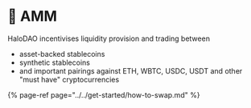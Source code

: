 # 🔁 AMM

HaloDAO incentivises liquidity provision and trading between

* asset-backed stablecoins
* synthetic stablecoins
* and important pairings against ETH, WBTC, USDC, USDT and other "must have" cryptocurrencies



{% page-ref page="../../get-started/how-to-swap.md" %}






